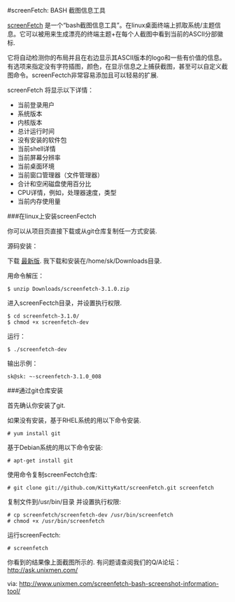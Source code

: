 #screenFetch: BASH 截图信息工具

[screenFetch](https://github.com/KittyKatt/screenFetch) 是一个“bash截图信息工具”。在linux桌面终端上抓取系统/主题信息。它可以被用来生成漂亮的终端主题+在每个人截图中看到当前的ASCII分部徽标.

它将自动检测你的布局并且在右边显示其ASCII版本的logo和一些有价值的信息。有选项来指定没有字符插图，颜色，在显示信息之上捕获截图，甚至可以自定义截图命令。screenFectch非常容易添加且可以轻易的扩展.

screenFetch 将显示以下详情：

- 当前登录用户
- 系统版本
- 内核版本
- 总计运行时间
- 没有安装的软件包
- 当前shell详情
- 当前屏幕分辨率
- 当前桌面环境
- 当前窗口管理器（文件管理器）
- 合计和空闲磁盘使用百分比
- CPU详情，例如，处理器速度，类型
- 当前内存使用量

###在linux上安装screenFectch

你可以从项目页直接下载或从git仓库复制任一方式安装.

源码安装：

下载 [最新版](http://git.silverirc.com/cgit.cgi/screenfetch.git/). 我下载和安装在/home/sk/Downloads目录.

用命令解压：

	$ unzip Downloads/screenfetch-3.1.0.zip

进入screenFectch目录，并设置执行权限.

	$ cd screenfetch-3.1.0/
	$ chmod +x screenfetch-dev

运行：

	$ ./screenfetch-dev

输出示例：

	sk@sk: ~-screenfetch-3.1.0_008

###通过git仓库安装

首先确认你安装了git.

如果没有安装，基于RHEL系统的用以下命令安装.

	# yum install git

基于Debian系统的用以下命令安装:

	# apt-get install git

使用命令复制screenFectch仓库:

	# git clone git://github.com/KittyKatt/screenFetch.git screenfetch

复制文件到/usr/bin/目录 并设置执行权限:

	# cp screenfetch/screenfetch-dev /usr/bin/screenfetch
	# chmod +x /usr/bin/screenfetch

运行screenFectch:

	# screenfetch

你看到的结果像上面截图所示的.
有问题请查阅我们的Q/A论坛：http://ask.unixmen.com/

via: http://www.unixmen.com/screenfetch-bash-screenshot-information-tool/
